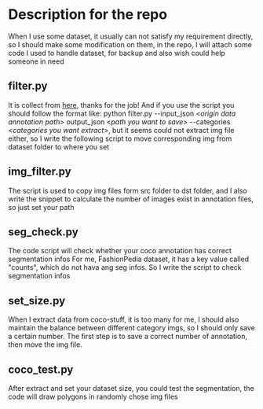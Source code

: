 # Description for the repo
When I use some dataset, it usually can not satisfy my requirement directly, so I should make some modification on them, in the repo, I will attach some code I used to handle dataset, for backup and also wish could help someone in need

## filter.py
It is collect from [here](https://github.com/immersive-limit/coco-manager), thanks for the job! And if you use the script you should follow the format like: python filter.py --input_json <*origin data annotation path*> output_json <*path you want to save*> --categories <*categories you want extract*>, but it seems could not extract img file either, so I write the following script to move corresponding img from dataset folder to where you set

## img_filter.py

The script is used to copy img files form src folder to dst folder, and I also write the snippet to calculate the number of images exist in annotation files, so just set your path

## seg_check.py

The code script will check whether your coco annotation has correct segmentation infos
For me, FashionPedia dataset, it has a key value called "counts", which do not hava ang seg infos.
So I write the script to check segmentation infos

## set_size.py
When I extract data from coco-stuff, it is too many for me, I should also maintain the balance between different category imgs, so I should only save a certain number.
The first step is to save a correct number of annotation, then move the img file.

## coco_test.py

After extract and set your dataset size, you could test the segmentation, the code will draw polygons in randomly chose img files
